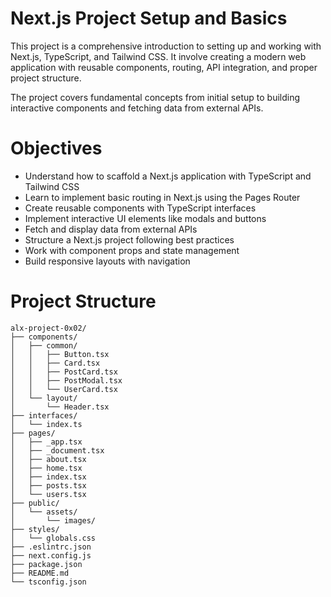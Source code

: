 # Next.js Project Setup and Basics

This project is a comprehensive introduction to setting up and working with Next.js, TypeScript, and Tailwind CSS. It involve creating a modern web application with reusable components, routing, API integration, and proper project structure. 

The project covers fundamental concepts from initial setup to building interactive components and fetching data from external APIs.

# Objectives
 - Understand how to scaffold a Next.js application with TypeScript and Tailwind CSS
 - Learn to implement basic routing in Next.js using the Pages Router
 - Create reusable components with TypeScript interfaces
 - Implement interactive UI elements like modals and buttons
 - Fetch and display data from external APIs
 - Structure a Next.js project following best practices
 - Work with component props and state management
 - Build responsive layouts with navigation

# Project Structure
```
alx-project-0x02/
├── components/
│   ├── common/
│   │   ├── Button.tsx
│   │   ├── Card.tsx
│   │   ├── PostCard.tsx
│   │   ├── PostModal.tsx
│   │   └── UserCard.tsx
│   └── layout/
│       └── Header.tsx
├── interfaces/
│   └── index.ts
├── pages/
│   ├── _app.tsx
│   ├── _document.tsx
│   ├── about.tsx
│   ├── home.tsx
│   ├── index.tsx
│   ├── posts.tsx
│   └── users.tsx
├── public/
│   └── assets/
│       └── images/
├── styles/
│   └── globals.css
├── .eslintrc.json
├── next.config.js
├── package.json
├── README.md
└── tsconfig.json
```
